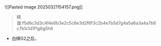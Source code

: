 ![[Pasted image 20250321154157.png]]
>棋谱:f5d6c3d3c4f4e6b3e2c5c6e3d2f6f3c2b4e7b5d7g4a5a6a3a4a7b6c7b1c1d1f1g6g5h6
* 白棋G2之后，